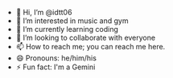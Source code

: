 - 👋 Hi, I’m @idtt06
- 👀 I’m interested in music and gym
- 🌱 I’m currently learning coding
- 💞️ I’m looking to collaborate with everyone
- 📫 How to reach me; you can reach me here.
- 😄 Pronouns: he/him/his
- ⚡ Fun fact: I'm a Gemini

<!---
idtt06/idtt06 is a ✨ special ✨ repository because its `README.md` (this file) appears on your GitHub profile.
You can click the Preview link to take a look at your changes.
--->
